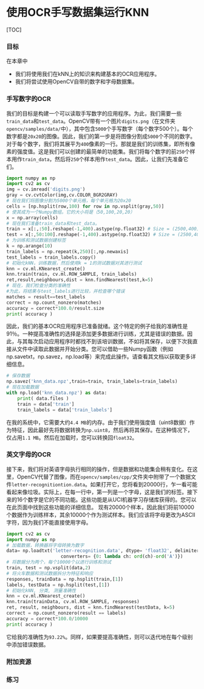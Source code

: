 # 使用OCR手写数据集运行KNN

[TOC]

### 目标
在本章中
- 我们将使用我们在kNN上的知识来构建基本的OCR应用程序。
- 我们将尝试使用OpenCV自带的数字和字母数据集。

### 手写数字的OCR
我们的目标是构建一个可以读取手写数字的应用程序。为此，我们需要一些`train_data`和`test_data`。OpenCV带有一个图片`digits.png`（在文件夹`opencv/samples/data/`中），其中包含`5000`个手写数字（每个数字500个）。每个数字都是`20x20`的图像。因此，我们的第一步是将图像分割成`5000`个不同的数字。对于每个数字，我们将其展平为`400`像素的一行。那就是我们的训练集，即所有像素的强度值。这是我们可以创建的最简单的功能集。我们将每个数字的前`250`个样本用作`train_data`，然后将`250`个样本用作`test_data`。因此，让我们先准备它们。

```python
import numpy as np
import cv2 as cv
img = cv.imread('digits.png')
gray = cv.cvtColor(img,cv.COLOR_BGR2GRAY)
# 现在我们将图像分割为5000个单元格，每个单元格为20x20
cells = [np.hsplit(row,100) for row in np.vsplit(gray,50)]
# 使其成为一个Numpy数组。它的大小将是（50,100,20,20）
x = np.array(cells)
# 现在我们准备train_data和test_data。
train = x[:,:50].reshape(-1,400).astype(np.float32) # Size = (2500,400)
test = x[:,50:100].reshape(-1,400).astype(np.float32) # Size = (2500,400)
# 为训练和测试数据创建标签
k = np.arange(10)
train_labels = np.repeat(k,250)[:,np.newaxis]
test_labels = train_labels.copy()
# 初始化kNN，训练数据，然后使用k = 1的测试数据对其进行测试
knn = cv.ml.KNearest_create()
knn.train(train, cv.ml.ROW_SAMPLE, train_labels)
ret,result,neighbours,dist = knn.findNearest(test,k=5)
# 现在，我们检查分类的准确性
#为此，将结果与test_labels进行比较，并检查哪个错误
matches = result==test_labels
correct = np.count_nonzero(matches)
accuracy = correct*100.0/result.size
print( accuracy )
```

因此，我们的基本OCR应用程序已准备就绪。这个特定的例子给我的准确性是91％。一种提高准确性的选择是添加更多数据进行训练，尤其是错误的数据。因此，与其每次启动应用程序时都找不到该培训数据，不如将其保存，以便下次我直接从文件中读取此数据并开始分类。您可以借助一些Numpy函数（例如np.savetxt，np.savez，np.load等）来完成此操作。请查看其文档以获取更多详细信息。

```python
# 保存数据
np.savez('knn_data.npz',train=train, train_labels=train_labels)
# 现在加载数据
with np.load('knn_data.npz') as data:
    print( data.files )
    train = data['train']
    train_labels = data['train_labels']
```

在我的系统中，它需要大约`4.4 MB`的内存。由于我们使用强度值（uint8数据）作为特征，因此最好先将数据转换为`np.uint8`，然后再将其保存。在这种情况下，仅占用`1.1 MB`。然后在加载时，您可以转换回`float32`。

### 英文字母的OCR
接下来，我们将对英语字母执行相同的操作，但是数据和功能集会稍有变化。在这里，OpenCV代替了图像，而在`opencv/samples/cpp/`文件夹中附带了一个数据文件`letter-recognitiontion.data`。如果打开它，您将看到20000行，乍一看可能看起来像垃圾。实际上，在每一行中，第一列是一个字母，这是我们的标签。接下来的16个数字是它的不同功能。这些功能是从UCI机器学习存储库获得的。您可以在此页面中找到这些功能的详细信息。
现有20000个样本，因此我们将前10000个数据作为训练样本，其余10000个作为测试样本。我们应该将字母更改为ASCII字符，因为我们不能直接使用字母。

```python
import cv2 as cv
import numpy as np
# 加载数据，转换器将字母转换为数字
data= np.loadtxt('letter-recognition.data', dtype= 'float32', delimiter = ',',
                    converters= {0: lambda ch: ord(ch)-ord('A')})
# 将数据分为两个，每个10000个以进行训练和测试
train, test = np.vsplit(data,2)
# 将火车数据和测试数据拆分为特征和响应
responses, trainData = np.hsplit(train,[1])
labels, testData = np.hsplit(test,[1])
# 初始化kNN, 分类, 测量准确性
knn = cv.ml.KNearest_create()
knn.train(trainData, cv.ml.ROW_SAMPLE, responses)
ret, result, neighbours, dist = knn.findNearest(testData, k=5)
correct = np.count_nonzero(result == labels)
accuracy = correct*100.0/10000
print( accuracy )
```

它给我的准确性为`93.22%`。同样，如果要提高准确性，则可以迭代地在每个级别中添加错误数据。

### 附加资源
### 练习